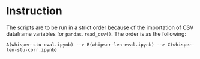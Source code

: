 # Instruction
The scripts are to be run in a strict order because of the importation of CSV dataframe variables for `pandas.read_csv()`. The order is as the following:

```mermaid
A(whisper-stu-eval.ipynb) --> B(whipser-len-eval.ipynb) --> C(whisper-len-stu-corr.ipynb)
```
